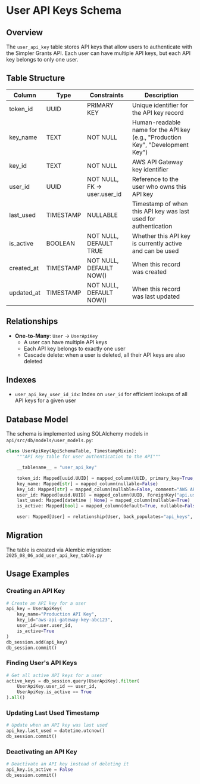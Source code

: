 # User API Keys Schema

## Overview

The `user_api_key` table stores API keys that allow users to authenticate with the Simpler Grants API. Each user can have multiple API keys, but each API key belongs to only one user.

## Table Structure

| Column     | Type      | Constraints              | Description |
| ---------- | --------- | ------------------------ | ----------- |
| token_id   | UUID      | PRIMARY KEY              | Unique identifier for the API key record |
| key_name   | TEXT      | NOT NULL                 | Human-readable name for the API key (e.g., "Production Key", "Development Key") |
| key_id     | TEXT      | NOT NULL                 | AWS API Gateway key identifier |
| user_id    | UUID      | NOT NULL, FK → user.user_id | Reference to the user who owns this API key |
| last_used  | TIMESTAMP | NULLABLE                 | Timestamp of when this API key was last used for authentication |
| is_active  | BOOLEAN   | NOT NULL, DEFAULT TRUE   | Whether this API key is currently active and can be used |
| created_at | TIMESTAMP | NOT NULL, DEFAULT NOW()  | When this record was created |
| updated_at | TIMESTAMP | NOT NULL, DEFAULT NOW()  | When this record was last updated |

## Relationships

- **One-to-Many**: `User` → `UserApiKey`
  - A user can have multiple API keys
  - Each API key belongs to exactly one user
  - Cascade delete: when a user is deleted, all their API keys are also deleted

## Indexes

- `user_api_key_user_id_idx`: Index on `user_id` for efficient lookups of all API keys for a given user

## Database Model

The schema is implemented using SQLAlchemy models in `api/src/db/models/user_models.py`:

```python
class UserApiKey(ApiSchemaTable, TimestampMixin):
    """API Key table for user authentication to the API"""

    __tablename__ = "user_api_key"

    token_id: Mapped[uuid.UUID] = mapped_column(UUID, primary_key=True, default=uuid.uuid4)
    key_name: Mapped[str] = mapped_column(nullable=False)
    key_id: Mapped[str] = mapped_column(nullable=False, comment="AWS API Gateway key identifier")
    user_id: Mapped[uuid.UUID] = mapped_column(UUID, ForeignKey("api.user.user_id"), index=True)
    last_used: Mapped[datetime | None] = mapped_column(nullable=True)
    is_active: Mapped[bool] = mapped_column(default=True, nullable=False)

    user: Mapped[User] = relationship(User, back_populates="api_keys", uselist=False)
```

## Migration

The table is created via Alembic migration: `2025_08_06_add_user_api_key_table.py`

## Usage Examples

### Creating an API Key
```python
# Create an API key for a user
api_key = UserApiKey(
    key_name="Production API Key",
    key_id="aws-api-gateway-key-abc123",
    user_id=user.user_id,
    is_active=True
)
db_session.add(api_key)
db_session.commit()
```

### Finding User's API Keys
```python
# Get all active API keys for a user
active_keys = db_session.query(UserApiKey).filter(
    UserApiKey.user_id == user_id,
    UserApiKey.is_active == True
).all()
```

### Updating Last Used Timestamp
```python
# Update when an API key was last used
api_key.last_used = datetime.utcnow()
db_session.commit()
```

### Deactivating an API Key
```python
# Deactivate an API key instead of deleting it
api_key.is_active = False
db_session.commit()
```